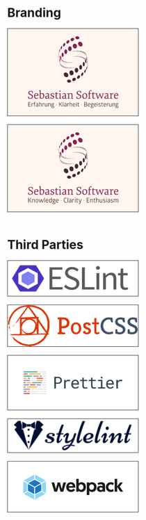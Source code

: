 <style>
img {
  width: 300px;
  max-width: 100%;
  border: 1px solid #333;
  margin-bottom: 1rem;
}
</style>

# Branding

![Sebastian Software DE](/sebastiansoftware-de.svg)
![Sebastian Software EN](/sebastiansoftware-en.svg)

# Third Parties

![ESLint](/thirdparty/eslint.svg)
![PostCSS](/thirdparty/postcss.svg)
![Prettier](/thirdparty/prettier.svg)
![Stylelint](/thirdparty/stylelint.svg)
![Webpack](/thirdparty/webpack.svg)
